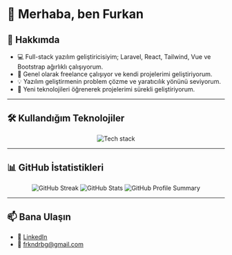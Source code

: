 # 👋 Merhaba, ben Furkan

## 🚀 Hakkımda
- 💻 Full-stack yazılım geliştiricisiyim; Laravel, React, Tailwind, Vue ve Bootstrap ağırlıklı çalışıyorum.
- 💼 Genel olarak freelance çalışıyor ve kendi projelerimi geliştiriyorum.
- 💡 Yazılım geliştirmenin problem çözme ve yaratıcılık yönünü seviyorum.
- 🚀 Yeni teknolojileri öğrenerek projelerimi sürekli geliştiriyorum.

---

## 🛠️ Kullandığım Teknolojiler
<p align="center">
  <img src="https://skillicons.dev/icons?i=laravel,react,vue,bootstrap,tailwind,git,github,js,html,css,nodejs,mysql,navicat" alt="Tech stack">
</p>

---

## 📊 GitHub İstatistikleri
<p align="center">
  <img src="https://github-readme-streak-stats.herokuapp.com/?user=FDerebag&theme=radical" alt="GitHub Streak" />
  <img src="https://github-readme-stats.vercel.app/api?username=FDerebag&show_icons=true&theme=radical&cache_seconds=1800" alt="GitHub Stats" />
  <img src="https://github-profile-summary-cards.vercel.app/api/cards/profile-details?username=FDerebag&theme=radical" alt="GitHub Profile Summary" />
</p>

---

## 📫 Bana Ulaşın
- 💼 [LinkedIn](https://www.linkedin.com/in/furkan-derebag-51407b300/)
- 📧 frkndrbg@gmail.com

